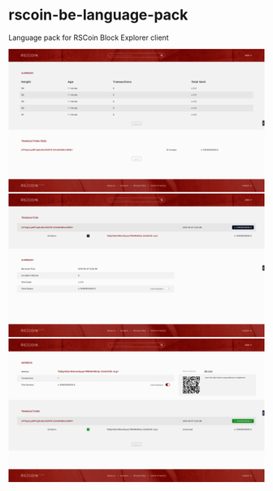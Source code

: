 # rscoin-be-language-pack
Language pack for RSCoin Block Explorer client

![Screen 1](screens/screen1.png)
![Screen 2](screens/screen2.png)
![Screen 3](screens/screen3.png)
